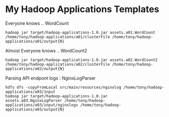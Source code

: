 
# My Hadoop Applications Templates

Everyone knows .. WordCount
```
hadoop jar target/hadoop-applications-1.0.jar assets.a01.WordCount /home/tony/hadoop-applications/a01/clusterFile /home/tony/hadoop-applications/a01/output{N}
```

Almost Everyone knows .. WordCount2
```
hadoop jar target/hadoop-applications-1.0.jar assets.a02.WordCount2 /home/tony/hadoop-applications/a02/clusterFile /home/tony/hadoop-applications/a02/output{N}
```

Parsing API endpont logs : NginxLogParser
```
hdfs dfs -copyFromLocal src/main/resources/nginxlog /home/tony/hadoop-applications/a03/input
hadoop jar target/hadoop-applications-1.0.jar assets.a03.NginxLogParser /home/tony/hadoop-applications/a03/input/nginxlogs /home/tony/hadoop-applications/a03/output{N}
```
